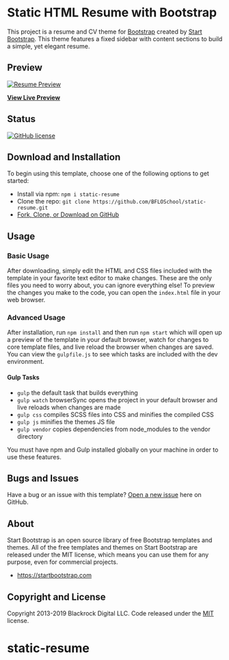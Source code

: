 # Static HTML Resume with Bootstrap

This project is a resume and CV theme for [Bootstrap](http://getbootstrap.com/) created by [Start Bootstrap](https://startbootstrap.com/template-overviews/resume/). This theme features a fixed sidebar with content sections to build a simple, yet elegant resume.

## Preview

[![Resume Preview](https://s3.amazonaws.com/school-static-assets/assets/profile/neff-static-resume.png)](https://www.bfloschool.com)

**[View Live Preview](https://www.resume.bfloschool.com/)**

## Status

[![GitHub license](https://img.shields.io/badge/license-MIT-blue.svg)](https://raw.githubusercontent.com/BFLOschool/static-resume/master/LICENSE)

## Download and Installation

To begin using this template, choose one of the following options to get started:
* Install via npm: `npm i static-resume`
* Clone the repo: `git clone https://github.com/BFLOSchool/static-resume.git`
* [Fork, Clone, or Download on GitHub](https://github.com/BFLOSchool/static-resume)

## Usage

### Basic Usage

After downloading, simply edit the HTML and CSS files included with the template in your favorite text editor to make changes. These are the only files you need to worry about, you can ignore everything else! To preview the changes you make to the code, you can open the `index.html` file in your web browser.

### Advanced Usage

After installation, run `npm install` and then run `npm start` which will open up a preview of the template in your default browser, watch for changes to core template files, and live reload the browser when changes are saved. You can view the `gulpfile.js` to see which tasks are included with the dev environment.

#### Gulp Tasks

- `gulp` the default task that builds everything
- `gulp watch` browserSync opens the project in your default browser and live reloads when changes are made
- `gulp css` compiles SCSS files into CSS and minifies the compiled CSS
- `gulp js` minifies the themes JS file
- `gulp vendor` copies dependencies from node_modules to the vendor directory

You must have npm and Gulp installed globally on your machine in order to use these features.

## Bugs and Issues

Have a bug or an issue with this template? [Open a new issue](https://github.com/BFLOSchool/static-resume/issues) here on GitHub.

## About

Start Bootstrap is an open source library of free Bootstrap templates and themes. All of the free templates and themes on Start Bootstrap are released under the MIT license, which means you can use them for any purpose, even for commercial projects.

* https://startbootstrap.com

## Copyright and License

Copyright 2013-2019 Blackrock Digital LLC. Code released under the [MIT](https://github.com/BlackrockDigital/startbootstrap-resume/blob/gh-pages/LICENSE) license.
# static-resume
